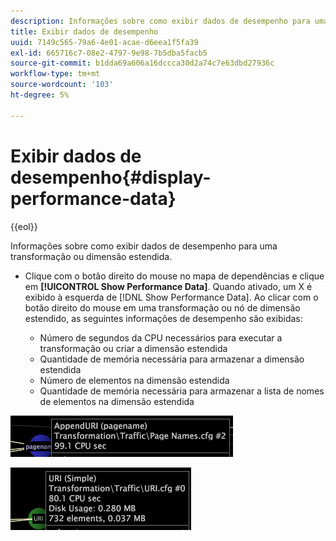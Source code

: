```yaml
---
description: Informações sobre como exibir dados de desempenho para uma transformação ou dimensão estendida.
title: Exibir dados de desempenho
uuid: 7149c565-79a6-4e01-acae-d6eea1f5fa39
exl-id: 665716c7-08e2-4797-9e98-7b5dba5facb5
source-git-commit: b1dda69a606a16dccca30d2a74c7e63dbd27936c
workflow-type: tm+mt
source-wordcount: '103'
ht-degree: 5%

---
```


# Exibir dados de desempenho{#display-performance-data}

{{eol}}

Informações sobre como exibir dados de desempenho para uma transformação ou dimensão estendida.

* Clique com o botão direito do mouse no mapa de dependências e clique em **[!UICONTROL Show Performance Data]**. Quando ativado, um X é exibido à esquerda de [!DNL Show Performance Data]. Ao clicar com o botão direito do mouse em uma transformação ou nó de dimensão estendido, as seguintes informações de desempenho são exibidas:

   * Número de segundos da CPU necessários para executar a transformação ou criar a dimensão estendida
   * Quantidade de memória necessária para armazenar a dimensão estendida
   * Número de elementos na dimensão estendida
   * Quantidade de memória necessária para armazenar a lista de nomes de elementos na dimensão estendida

![](assets/vis_DependencyMap_PerfData_Transformation.png)

![](assets/vis_DependencyMap_PerfData_ExtDims.png)
